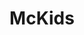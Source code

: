 ---
layout: video
series: Angry Video Game Nerd
season: 1
episode: 7
title: "McKids"
permalink: /avgn/episode-7
video_id: qVBerX6Dzmc
alt_video_id: FnxsNhuikpo
drive_id: 189WMufizUmzutreDWw9O95Fok22h52Kj
release_date: 2006-08-25
previous_titles:
  - "Angry Nintendo Nerd: McKids"
toggle: off
platforms:
  - Nintendo Entertainment System
short_platforms:
  - NES
title-cards:
  - episode-7.jpg
thumbnails:
games:
  - M.C. Kids
mikes_notes: |
  – In episode 7 the Nerd makes fun of the McKids NES game.

  – This is the first episode where the theme song by Kyle Justin appears before the review.

  – James and I recently did [a panel](https://www.youtube.com/watch?v=poH8ewqO_ow) where we talked about the McKids episode. The reason we did it was we thought there was a lot of comedy potential because it was McDonalds themed. Which is true. But it’s actually pretty good as far as NES games go.
current_description: |
  There is nothing he can love about bad video games, as the Nerd reviews M.C. Kids for the NES, a video game based on McDonald's. 

  Released in Feb. 1992, McKids was an advert NES game from Virgin Interactive to promote McDonald's.

  You star as Mick and Mack (name inspired by 'Dick' and 'Mac' McDonald, the founders of McDonald's), two kids who travel to McDonaldland to recover Ronald McDonald's magical bag from The Hamburgler.  Along the way, you'll encounter other McDonaldland mascots including Grimace, Birdie, and CosMc.

  Even though it plays similar to Super Mario Bros. 3, there are notable differences:

  1\.  You can pick up and throw blocks.

  2\.  You can travel upside-down by running to special cogs.

  3\.  You have to collect McDonald Cards to advance to the next level.

  AVGN, while admit that it's wasn't a terrible game, noticed the level difficulty, bugs, and the slippery controls.  Oh, and don't bother trying to attack enemies with blocks...

  Note:  This episode introduced the AVGN Theme composed by Kyle Justin.  You can check his work at:

  [http://kylejustinmusic.com/](http://kylejustinmusic.com/)
---